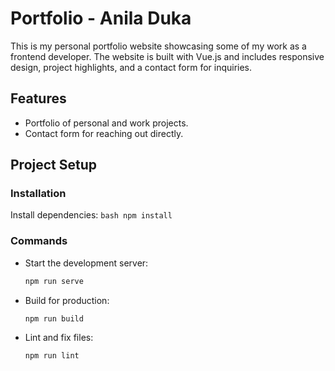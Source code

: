 # Portfolio - Anila Duka

This is my personal portfolio website showcasing some of my work as a frontend developer. The website is built with Vue.js and includes responsive design, project highlights, and a contact form for inquiries.

## Features
- Portfolio of personal and work projects.
- Contact form for reaching out directly.

## Project Setup

### Installation

 Install dependencies:
    ```bash
    npm install
    ```

### Commands

- Start the development server:
    ```bash
    npm run serve
    ```

- Build for production:
    ```bash
    npm run build
    ```

- Lint and fix files:
    ```bash
    npm run lint
    ```
